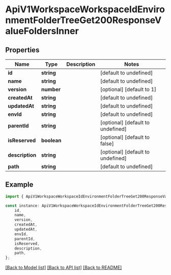 # ApiV1WorkspaceWorkspaceIdEnvironmentFolderTreeGet200ResponseValueFoldersInner


## Properties

Name | Type | Description | Notes
------------ | ------------- | ------------- | -------------
**id** | **string** |  | [default to undefined]
**name** | **string** |  | [default to undefined]
**version** | **number** |  | [optional] [default to 1]
**createdAt** | **string** |  | [default to undefined]
**updatedAt** | **string** |  | [default to undefined]
**envId** | **string** |  | [default to undefined]
**parentId** | **string** |  | [optional] [default to undefined]
**isReserved** | **boolean** |  | [optional] [default to false]
**description** | **string** |  | [optional] [default to undefined]
**path** | **string** |  | [default to undefined]

## Example

```typescript
import { ApiV1WorkspaceWorkspaceIdEnvironmentFolderTreeGet200ResponseValueFoldersInner } from './api';

const instance: ApiV1WorkspaceWorkspaceIdEnvironmentFolderTreeGet200ResponseValueFoldersInner = {
    id,
    name,
    version,
    createdAt,
    updatedAt,
    envId,
    parentId,
    isReserved,
    description,
    path,
};
```

[[Back to Model list]](../README.md#documentation-for-models) [[Back to API list]](../README.md#documentation-for-api-endpoints) [[Back to README]](../README.md)
